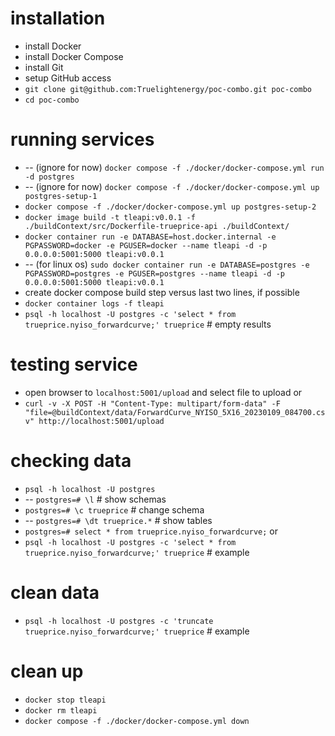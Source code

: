# installation
* install Docker
* install Docker Compose
* install Git
* setup GitHub access
* `git clone git@github.com:Truelightenergy/poc-combo.git poc-combo`
* `cd poc-combo`

# running services
* -- (ignore for now) `docker compose -f ./docker/docker-compose.yml run -d postgres`
* -- (ignore for now) `docker compose -f ./docker/docker-compose.yml up postgres-setup-1`
* `docker compose -f ./docker/docker-compose.yml up postgres-setup-2`
* `docker image build -t tleapi:v0.0.1 -f ./buildContext/src/Dockerfile-trueprice-api ./buildContext/`
* `docker container run -e DATABASE=host.docker.internal -e PGPASSWORD=docker -e PGUSER=docker --name tleapi -d -p 0.0.0.0:5001:5000 tleapi:v0.0.1`
* -- (for linux os) `sudo docker container run -e DATABASE=postgres -e PGPASSWORD=postgres -e PGUSER=postgres --name tleapi -d -p 0.0.0.0:5001:5000 tleapi:v0.0.1`
 * create docker compose build step versus last two lines, if possible
 * `docker container logs -f tleapi`
* `psql -h localhost -U postgres -c 'select * from trueprice.nyiso_forwardcurve;' trueprice` # empty results

# testing service
* open browser to `localhost:5001/upload` and select file to upload
or
* `curl -v -X POST -H "Content-Type: multipart/form-data" -F "file=@buildContext/data/ForwardCurve_NYISO_5X16_20230109_084700.csv" http://localhost:5001/upload`

# checking data
* `psql -h localhost -U postgres`
* -- `postgres=# \l` # show schemas
* `postgres=# \c trueprice` # change schema
* -- `postgres=# \dt trueprice.*` # show tables
* `postgres=# select * from trueprice.nyiso_forwardcurve;`
or 
* `psql -h localhost -U postgres -c 'select * from trueprice.nyiso_forwardcurve;' trueprice` # example

# clean data
* `psql -h localhost -U postgres -c 'truncate trueprice.nyiso_forwardcurve;' trueprice` # example

# clean up
* `docker stop tleapi`
* `docker rm tleapi`
* `docker compose -f ./docker/docker-compose.yml down`